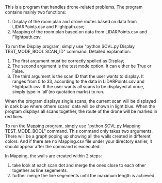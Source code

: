 This is a program that handles drone-related problems. The program contains mainly two functions: 
1) Display of the room plan and drone routes based on data from LIDARPoints.csv and Flightpath.csv;
2) Mapping of the room plan based on data from LIDARPoints.csv and Flightpath.csv.

To run the Display program, simply use "python SCVL.py Display TEST_MODE_BOOL SCAN_ID" command.
Detailed explanation: 
1) The first argument must be correctly spelled as Display;
2) The second argument is the test mode option. It can either be True or False.
3) The third argument is the scan ID that the user wants to display. It ranges from 0 to 33, according to the data in LIDARPoints.csv and Flightpath.csv. If the user wants all scans to be displayed at once, simply type in 'all'(no quotation marks) to run. 

When the program displays single scans, the current scan will be displayed in dark blue where othere scans' data will be shown in light blue. When the progtam displays all scans together, the route of the drone will be marked in red lines. 

To run the Mapping program, simply use "python SCVL.py Mapping TEST_MODE_BOOL" command. This command only takes two arguments. There will be a graph poping up showing all the walls created in different colors. And if there are no Mapping.csv file under your directory earlier, it should appear after the command is excecuted. 

In Mapping, the walls are created within 2 steps:
1) take look at each scan dot and merge the ones close to each other together as line segements. 
2) further merge the line segements until the maximum length is achieved. 
